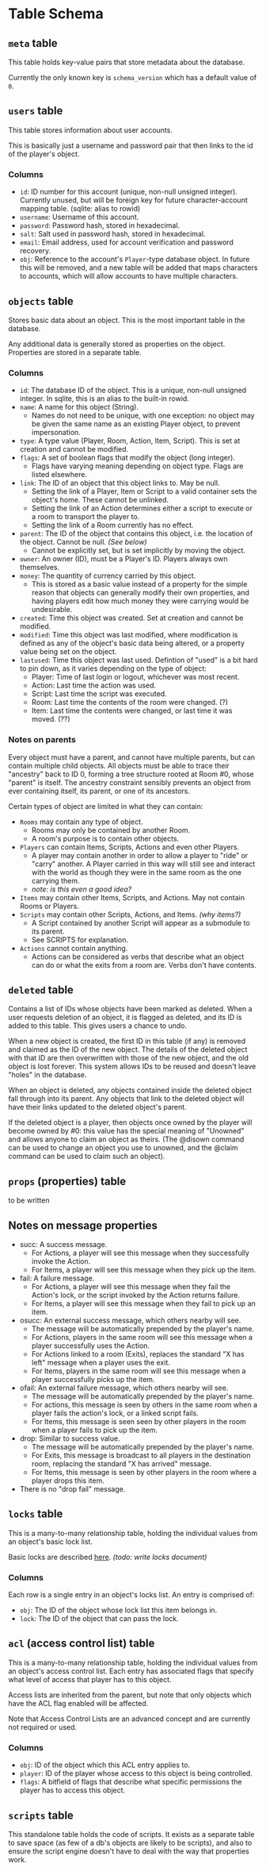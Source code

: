# Table Schema

## `meta` table

This table holds key-value pairs that store metadata about the database.

Currently the only known key is `schema_version` which has a default value of `0`.

## `users` table

This table stores information about user accounts.

This is basically just a username and password pair that then links to the id of the player's object.

### Columns

- `id`: ID number for this account (unique, non-null unsigned integer). Currently unused, but will be foreign key for future character-account mapping table. (sqlite: alias to rowid)
- `username`: Username of this account.
- `password`: Password hash, stored in hexadecimal.
- `salt`: Salt used in password hash, stored in hexadecimal.
- `email`: Email address, used for account verification and password recovery.
- `obj`: Reference to the account's `Player`-type database object. In future this will be removed, and a new table will be added that maps characters to accounts, which will allow accounts to have multiple characters.

## `objects` table
Stores basic data about an object. This is the most important table in the database.

Any additional data is generally stored as properties on the object. Properties are stored in a separate table.

### Columns

- `id`: The database ID of the object. This is a unique, non-null unsigned integer. In sqlite, this is an alias to the built-in rowid.
- `name`: A name for this object (String).
    - Names do not need to be unique, with one exception: no object may be given the same name as an existing Player object, to prevent impersonation.
- `type`: A type value (Player, Room, Action, Item, Script). This is set at creation and cannot be modified.
- `flags`: A set of boolean flags that modify the object (long integer).
    - Flags have varying meaning depending on object type. Flags are listed elsewhere.
- `link`: The ID of an object that this object links to. May be null.
    - Setting the link of a Player, Item or Script to a valid container sets the object's home. These cannot be unlinked.
    - Setting the link of an Action determines either a script to execute or a room to transport the player to.
    - Setting the link of a Room currently has no effect.
- `parent`: The ID of the object that contains this object, i.e. the location of the object. Cannot be null. *(See below)*
    - Cannot be explicitly set, but is set implicitly by moving the object.
- `owner`: An owner (ID), must be a Player's ID. Players always own themselves.
- `money`: The quantity of currency carried by this object.
	- This is stored as a basic value instead of a property for the simple reason that objects can generally modify their own properties, and having players edit how much money they were carrying would be undesirable.
- `created`: Time this object was created. Set at creation and cannot be modified.
- `modified`: Time this object was last modified, where modification is defined as any of the object's basic data being altered, or a property value being set on the object.
- `lastused`: Time this object was last used. Defintion of "used" is a bit hard to pin down, as it varies depending on the type of object:
	- Player: Time of last login or logout, whichever was most recent.
	- Action: Last time the action was used.
	- Script: Last time the script was executed.
	- Room: Last time the contents of the room were changed. (?)
	- Item: Last time the contents were changed, or last time it was moved. (??)

### Notes on parents
    
Every object must have a parent, and cannot have multiple parents, but can contain multiple child objects.
All objects must be able to trace their "ancestry" back to ID 0, forming a tree structure rooted at Room #0, whose "parent" is itself.
The ancestry constraint sensibly prevents an object from ever containing itself, its parent, or one of its ancestors.

Certain types of object are limited in what they can contain:
- `Rooms` may contain any type of object.
	- Rooms may only be contained by another Room.
    - A room's purpose is to contain other objects.
- `Players` can contain Items, Scripts, Actions and even other Players.
    - A player may contain another in order to allow a player to "ride" or "carry" another. A Player carried in this way will still see and interact with the world as though they were in the same room as the one carrying them.
    - *note: is this even a good idea?*
- `Items` may contain other Items, Scripts, and Actions. May not contain Rooms or Players.
- `Scripts` may contain other Scripts, Actions, and Items. *(why items?)*
	- A Script contained by another Script will appear as a submodule to its parent.
    - See SCRIPTS for explanation.
- `Actions` cannot contain anything.
    - Actions can be considered as verbs that describe what an object can do or what the exits from a room are. Verbs don't have contents.


## `deleted` table

Contains a list of IDs whose objects have been marked as deleted.
When a user requests deletion of an object, it is flagged as deleted, and its ID is added to this table. This gives users a chance to undo.

When a new object is created, the first ID in this table (if any) is removed and claimed as the ID of the new object.
The details of the deleted object with that ID are then overwritten with those of the new object, and the old object is lost forever.
This system allows IDs to be reused and doesn't leave "holes" in the database.

When an object is deleted, any objects contained inside the deleted object fall through into its parent. Any objects that link to the deleted object will have their links updated to the deleted object's parent.

If the deleted object is a player, then objects once owned by the player will become owned by #0: this value has the special meaning of "Unowned" and allows anyone to claim an object as theirs. (The @disown command can be used to change an object you use to unowned, and the @claim command can be used to claim such an object).

## `props` (properties) table

to be written

## Notes on message properties

- succ: A success message.
    - For Actions, a player will see this message when they successfully invoke the Action.
    - For Items, a player will see this message when they pick up the item.
- fail: A failure message.
    - For Actions, a player will see this message when they fail the Action's lock, or the script invoked by the Action returns failure.
    - For Items, a player will see this message when they fail to pick up an item.
- osucc: An external success message, which others nearby will see.
    - The message will be automatically prepended by the player's name.
    - For Actions, players in the same room will see this message when a player successfully uses the Action.
    - For Actions linked to a room (Exits), replaces the standard "X has left" message when a player uses the exit.
    - For Items, players in the same room will see this message when a player successfully picks up the item.
- ofail: An external failure message, which others nearby will see.
    - The message will be automatically prepended by the player's name.
    - For actions, this message is seen by others in the same room when a player fails the action's lock, or a linked script fails.
    - For Items, this message is seen seen by other players in the room when a player fails to pick up the item.
- drop: Similar to success value.
    - The message will be automatically prepended by the player's name.
    - For Exits, this message is broadcast to all players in the destination room, replacing the standard "X has arrived" message.
    - For Items, this message is seen by other players in the room where a player drops this item.
- There is no "drop fail" message.
    
## `locks` table

This is a many-to-many relationship table, holding the individual values from an object's basic lock list.

Basic locks are described [here](#). *(todo: write locks document)*

### Columns

Each row is a single entry in an object's locks list. An entry is comprised of:
- `obj`: The ID of the object whose lock list this item belongs in.
- `lock`: The ID of the object that can pass the lock.
    
## `acl` (access control list) table

This is a many-to-many relationship table, holding the individual values from an object's access control list.
Each entry has associated flags that specify what level of access that player has to this object.

Access lists are inherited from the parent, but note that only objects which have the ACL flag enabled will be affected.

Note that Access Control Lists are an advanced concept and are currently not required or used.

### Columns
- `obj`: ID of the object which this ACL entry applies to.
- `player`: ID of the player whose access to this object is being controlled. 
- `flags`: A bitfield of flags that describe what specific permissions the player has to access this object.

## `scripts` table

This standalone table holds the code of scripts. It exists as a separate table to save space (as few of a db's objects are likely to be scripts), and also to ensure the script engine doesn't have to deal with the way that properties work.